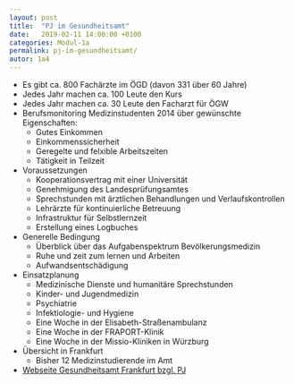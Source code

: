 ```yaml
---
layout: post
title:  "PJ im Gesundheitsamt"
date:   2019-02-11 14:00:00 +0100
categories: Modul-1a
permalink: pj-im-gesundheitsamt/
autor: 1a4
---
```


* Es gibt ca. 800 Fachärzte im ÖGD (davon 331 über 60 Jahre)
* Jedes Jahr machen ca. 100 Leute den Kurs
* Jedes Jahr machen ca. 30 Leute den Facharzt für ÖGW
* Berufsmonitoring Medizinstudenten 2014 über gewünschte Eigenschaften:
  * Gutes Einkommen
  * Einkommenssicherheit
  * Geregelte und felxible Arbeitszeiten
  * Tätigkeit in Teilzeit
* Voraussetzungen
  * Kooperationsvertrag mit einer Universität
  * Genehmigung des Landesprüfungsamtes
  * Sprechstunden mit ärztlichen Behandlungen und Verlaufskontrollen
  * Lehrärzte für kontinuierliche Betreuung
  * Infrastruktur für Selbstlernzeit
  * Erstellung eines Logbuches
* Generelle Bedingung
  * Überblick über das Aufgabenspektrum Bevölkerungsmedizin
  * Ruhe und zeit zum lernen und Arbeiten
  * Aufwandsentschädigung
* Einsatzplanung
  * Medizinische Dienste und humanitäre Sprechstunden
  * Kinder- und Jugendmedizin
  * Psychiatrie
  * Infektiologie- und Hygiene
  * Eine Woche in der Elisabeth-Straßenambulanz
  * Eine Woche in der FRAPORT-Klinik
  * Eine Woche in der Missio-Kliniken in Würzburg
* Übersicht in Frankfurt
  * Bisher 12 Medizinstudierende im Amt
* [Webseite Gesundheitsamt Frankfurt bzgl. PJ](https://www.frankfurt.de/sixcms/detail.php?id=31282663)
